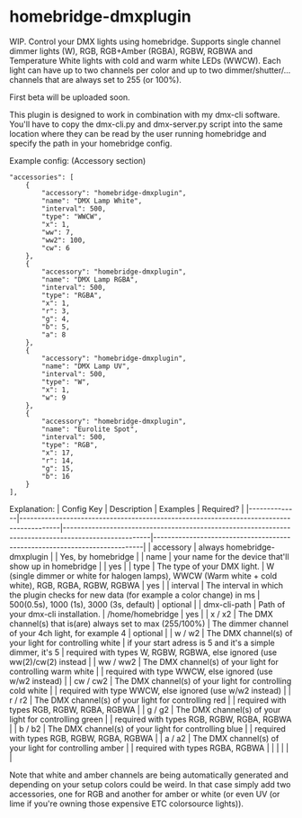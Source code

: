 # homebridge-dmxplugin

WIP. Control your DMX lights using homebridge. Supports single channel dimmer lights (W), RGB, RGB+Amber (RGBA), RGBW, RGBWA and Temperature White lights with cold and warm white LEDs (WWCW). Each light can have up to two channels per color and up to two dimmer/shutter/... channels that are always set to 255 (or 100%).

First beta will be uploaded soon.



This plugin is designed to work in combination with my dmx-cli software. You'll have to copy the dmx-cli.py and dmx-server.py script into the same location where they can be read by the user running homebridge and specify the path in your homebridge config.


Example config:
(Accessory section)

    "accessories": [
        {
            "accessory": "homebridge-dmxplugin",
            "name": "DMX Lamp White",
            "interval": 500,
            "type": "WWCW",
            "x": 1,
            "ww": 7,
            "ww2": 100,
            "cw": 6
        },
        {
            "accessory": "homebridge-dmxplugin",
            "name": "DMX Lamp RGBA",
            "interval": 500,
            "type": "RGBA",
            "x": 1,
            "r": 3,
            "g": 4,
            "b": 5,
            "a": 8
        },
        {
            "accessory": "homebridge-dmxplugin",
            "name": "DMX Lamp UV",
            "interval": 500,
            "type": "W",
            "x": 1,
            "w": 9
        },
        {
            "accessory": "homebridge-dmxplugin",
            "name": "Eurolite Spot",
            "interval": 500,
            "type": "RGB",
            "x": 17,
            "r": 14,
            "g": 15,
            "b": 16
        }
    ],
    
    
Explanation: 
| Config Key   | Description                                                                             | Examples                                                                                             | Required?                                                                 |
|--------------|-----------------------------------------------------------------------------------------|------------------------------------------------------------------------------------------------------|---------------------------------------------------------------------------|
| accessory    | always homebridge-dmxplugin                                                             |                                                                                                      | Yes, by homebridge                                                        |
| name         | your name for the device that'll show up in homebridge                                  |                                                                                                      | yes                                                                       |
| type         | The type of your DMX light.                                                             | W (single dimmer or white for halogen lamps), WWCW (Warm white + cold white), RGB, RGBA, RGBW, RGBWA | yes                                                                       |
| interval     | The interval in which the plugin checks for new data (for example a color change) in ms | 500(0.5s), 1000 (1s), 3000 (3s, default)                                                             | optional                                                                  |
| dmx-cli-path | Path of your dmx-cli installation.                                                      | /home/homebridge                                                                                     | yes                                                                       |
| x / x2       | The DMX channel(s) that is(are) always set to max (255/100%)                            | The dimmer channel of your 4ch light, for example 4                                                  | optional                                                                  |
| w / w2       | The DMX channel(s) of your light for controlling white                                  | if your start adress is 5 and it's a simple dimmer, it's 5                                           | required with types W, RGBW, RGBWA, else ignored (use ww(2)/cw(2) instead |
| ww / ww2     | The DMX channel(s) of your light for controlling warm white                             |                                                                                                      | required with type WWCW, else ignored (use w/w2 instead)                  |
| cw / cw2     | The DMX channel(s) of your light for controlling cold white                             |                                                                                                      | required with type WWCW, else ignored (use w/w2 instead)                  |
| r / r2       | The DMX channel(s) of your light for controlling red                                    |                                                                                                      | required with types RGB, RGBW, RGBA, RGBWA                                |
| g / g2       | The DMX channel(s) of your light for controlling green                                  |                                                                                                      | required with types RGB, RGBW, RGBA, RGBWA                                |
| b / b2       | The DMX channel(s) of your light for controlling blue                                   |                                                                                                      | required with types RGB, RGBW, RGBA, RGBWA                                |
| a / a2       | The DMX channel(s) of your light for controlling amber                                  |                                                                                                      | required with types RGBA, RGBWA                                           |
|              |                                                                                         |                                                                                                      |                                                                           |


Note that white and amber channels are being automatically generated and depending on your setup colors could be weird. In that case simply add two accessories, one for RGB and another for amber or white (or even UV (or lime if you're owning those expensive ETC colorsource lights)).
